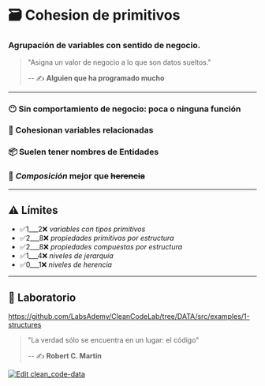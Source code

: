 # 🗃️ Cohesion de primitivos

### Agrupación de variables con sentido de negocio.

> "Asigna un valor de negocio a lo que son datos sueltos."
>
> -- ✍️ **Alguien que ha programado mucho**

---

### 😶 Sin comportamiento de negocio: poca o ninguna función

### 💞 Cohesionan variables relacionadas

### 📦 Suelen tener nombres de Entidades

### 👴 _Composición_ mejor que ~~herencia~~

---

## ⚠️ Límites

- ✅1___2❌ _variables con tipos primitivos_
- ✅2___8❌ _propiedades primitivas por estructura_
- ✅2___8❌ _propiedades compuestas por estructura_
- ✅1___4❌ _niveles de jerarquía_
- ✅0___1❌ _niveles de herencia_

---

## 📝 Laboratorio

https://github.com/LabsAdemy/CleanCodeLab/tree/DATA/src/examples/1-structures

> "La verdad sólo se encuentra en un lugar: el código"
>
> -- ✍️ **Robert C. Martin**

[![Edit clean_code-data](https://codesandbox.io/static/img/play-codesandbox.svg)](https://codesandbox.io/s/cleancode-data-tj1w0?expanddevtools=1&fontsize=14&hidenavigation=1&previewwindow=tests&theme=dark)

